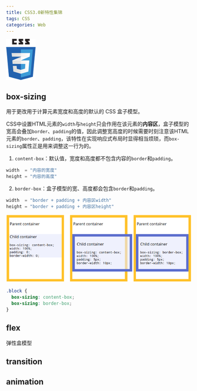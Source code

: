 ```yaml
---
title: CSS3.0新特性集锦
tags: CSS
categories: Web
---
```


![](css3/logo.png)

<!-- more -->

## box-sizing

用于更改用于计算元素宽度和高度的默认的 CSS 盒子模型。

CSS中设置HTML元素的`width`与`height`只会作用在该元素的**内容区**，盒子模型的宽高会叠加`border`、`padding`的值，因此调整宽高度的时候需要时刻注意该HTML元素的`border`、`padding`，该特性在实现响应式布局时显得相当烦琐，而`box-sizing`属性正是用来调整这一行为的。

1. `content-box`：默认值，宽度和高度都不包含内容的`border`和`padding`。
```javascript
width  = "内容的宽度"
height = "内容的高度"
```
2. `border-box`：盒子模型的宽、高度都会包含`border`和`padding`。
```javascript
width  = "border + padding + 内容区width"
height = "border + padding + 内容区height"
```

![](css3/box-sizing.png)

```css
.block {
  box-sizing: content-box;
  box-sizing: border-box;
}
```

## flex

弹性盒模型

## transition

## animation

